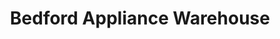 ---
title: "Bedford Appliance Warehouse"
url: /bedford/bedford-appliance-warehouse/
shop: appliance
---